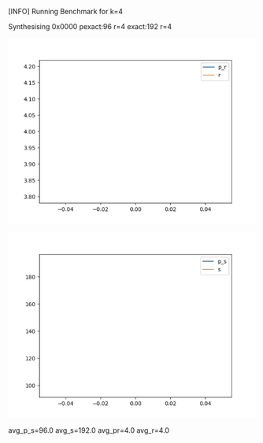 [INFO] Running Benchmark for k=4

Synthesising 0x0000 pexact:96 r=4 exact:192 r=4

![image1](benchmark_r.png?)

![image2](benchmark_s.png?)

 avg_p_s=96.0 avg_s=192.0 avg_pr=4.0 avg_r=4.0

